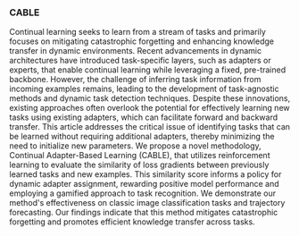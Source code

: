 ### CABLE
Continual learning seeks to learn from a stream of tasks and primarily focuses on mitigating catastrophic forgetting and enhancing knowledge transfer in dynamic environments. Recent advancements in dynamic architectures have introduced task-specific layers, such as adapters or experts, that enable continual learning while leveraging a fixed, pre-trained backbone. However, the challenge of inferring task information from incoming examples remains, leading to the development of task-agnostic methods and dynamic task detection techniques. Despite these innovations, existing approaches often overlook the potential for effectively learning new tasks using existing adapters, which can facilitate forward and backward transfer. This article addresses the critical issue of identifying tasks that can be learned without requiring additional adapters, thereby minimizing the need to initialize new parameters. We propose a novel methodology, Continual Adapter-Based Learning (CABLE), that utilizes reinforcement learning to evaluate the similarity of loss gradients between previously learned tasks and new examples. This similarity score informs a policy for dynamic adapter assignment, rewarding positive model performance and employing a gamified approach to task recognition. We demonstrate our method's effectiveness on classic image classification tasks and trajectory forecasting. Our findings indicate that this method mitigates catastrophic forgetting and promotes efficient knowledge transfer across tasks.
